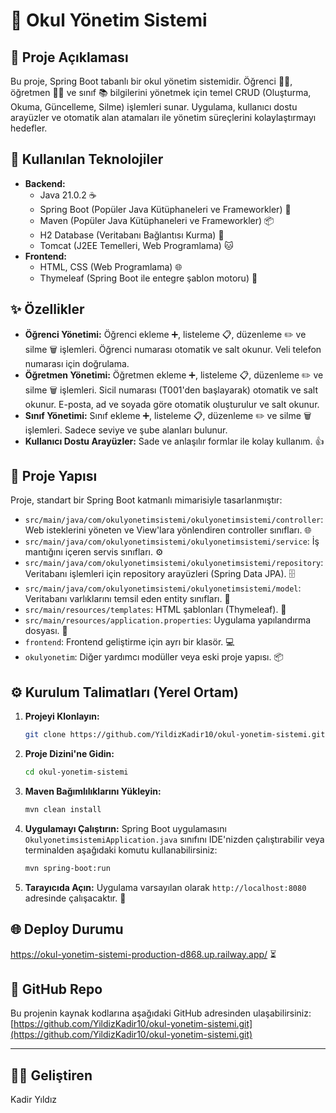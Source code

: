 # 🏫 Okul Yönetim Sistemi

## 📝 Proje Açıklaması
Bu proje, Spring Boot tabanlı bir okul yönetim sistemidir. Öğrenci 🧑‍🎓, öğretmen 🧑‍🏫 ve sınıf 📚 bilgilerini yönetmek için temel CRUD (Oluşturma, Okuma, Güncelleme, Silme) işlemleri sunar. Uygulama, kullanıcı dostu arayüzler ve otomatik alan atamaları ile yönetim süreçlerini kolaylaştırmayı hedefler.

## 🚀 Kullanılan Teknolojiler
*   **Backend:**
    *   Java 21.0.2 ☕
    *   Spring Boot (Popüler Java Kütüphaneleri ve Frameworkler) 🍃
    *   Maven (Popüler Java Kütüphaneleri ve Frameworkler) 📦
    *   H2 Database (Veritabanı Bağlantısı Kurma) 💾
    *   Tomcat (J2EE Temelleri, Web Programlama) 🐱
*   **Frontend:**
    *   HTML, CSS (Web Programlama) 🌐
    *   Thymeleaf (Spring Boot ile entegre şablon motoru) 🌿

## ✨ Özellikler
*   **Öğrenci Yönetimi:** Öğrenci ekleme ➕, listeleme 📋, düzenleme ✏️ ve silme 🗑️ işlemleri. Öğrenci numarası otomatik ve salt okunur. Veli telefon numarası için doğrulama.
*   **Öğretmen Yönetimi:** Öğretmen ekleme ➕, listeleme 📋, düzenleme ✏️ ve silme 🗑️ işlemleri. Sicil numarası (T001'den başlayarak) otomatik ve salt okunur. E-posta, ad ve soyada göre otomatik oluşturulur ve salt okunur.
*   **Sınıf Yönetimi:** Sınıf ekleme ➕, listeleme 📋, düzenleme ✏️ ve silme 🗑️ işlemleri. Sadece seviye ve şube alanları bulunur.
*   **Kullanıcı Dostu Arayüzler:** Sade ve anlaşılır formlar ile kolay kullanım. 👍

## 📂 Proje Yapısı
Proje, standart bir Spring Boot katmanlı mimarisiyle tasarlanmıştır:
*   `src/main/java/com/okulyonetimsistemi/okulyonetimsistemi/controller`: Web isteklerini yöneten ve View'lara yönlendiren controller sınıfları. 🌐
*   `src/main/java/com/okulyonetimsistemi/okulyonetimsistemi/service`: İş mantığını içeren servis sınıfları. ⚙️
*   `src/main/java/com/okulyonetimsistemi/okulyonetimsistemi/repository`: Veritabanı işlemleri için repository arayüzleri (Spring Data JPA). 🗄️
*   `src/main/java/com/okulyonetimsistemi/okulyonetimsistemi/model`: Veritabanı varlıklarını temsil eden entity sınıfları. 🧩
*   `src/main/resources/templates`: HTML şablonları (Thymeleaf). 📄
*   `src/main/resources/application.properties`: Uygulama yapılandırma dosyası. 🔧
*   `frontend`: Frontend geliştirme için ayrı bir klasör. 💻
*   `okulyonetim`: Diğer yardımcı modüller veya eski proje yapısı. 📦

## ⚙️ Kurulum Talimatları (Yerel Ortam)

1.  **Projeyi Klonlayın:**
    ```bash
    git clone https://github.com/YildizKadir10/okul-yonetim-sistemi.git
    ```
2.  **Proje Dizini'ne Gidin:**
    ```bash
    cd okul-yonetim-sistemi
    ```
3.  **Maven Bağımlılıklarını Yükleyin:**
    ```bash
    mvn clean install
    ```
4.  **Uygulamayı Çalıştırın:**
    Spring Boot uygulamasını `OkulyonetimsistemiApplication.java` sınıfını IDE'nizden çalıştırabilir veya terminalden aşağıdaki komutu kullanabilirsiniz:
    ```bash
    mvn spring-boot:run
    ```
5.  **Tarayıcıda Açın:**
    Uygulama varsayılan olarak `http://localhost:8080` adresinde çalışacaktır. 🚀

## 🌐 Deploy Durumu
https://okul-yonetim-sistemi-production-d868.up.railway.app/  ⏳

## 🔗 GitHub Repo
Bu projenin kaynak kodlarına aşağıdaki GitHub adresinden ulaşabilirsiniz:
[https://github.com/YildizKadir10/okul-yonetim-sistemi.git](https://github.com/YildizKadir10/okul-yonetim-sistemi.git)

---

## 👨‍💻 Geliştiren
Kadir Yıldız
